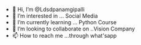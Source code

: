 - 👋 Hi, I’m @Ldsdpanamgipalli
- 👀 I’m interested in ... Social Media
- 🌱 I’m currently learning ... Python Course
- 💞️ I’m looking to collaborate on ..Vision Company
- 📫 How to reach me ...through what'sapp

<!---
Ldsdpanamgipalli/Ldsdpanamgipalli is a ✨ special ✨ repository because its `README.md` (this file) appears on your GitHub profile.
You can click the Preview link to take a look at your changes.
--->
